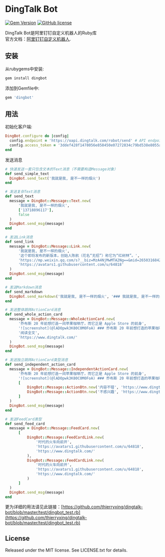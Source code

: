 # DingTalk Bot
[![Gem Version](https://rubygems.org/gems/dingbot)](https://badge.fury.io/rb/dingbot.svg)
[![GitHub license](https://img.shields.io/badge/license-MIT-blue.svg)](https://raw.githubusercontent.com/thierryxing/dingtalk-bot/master/LICENSE.txt)

DingTalk Bot是阿里钉钉自定义机器人的Ruby库  
官方文档：[阿里钉钉自定义机器人](https://open-doc.dingtalk.com/docs/doc.htm?spm=a219a.7629140.0.0.karFPe&treeId=257&articleId=105735&docType=1). 


## 安装
从rubygems中安装:

```sh
gem install dingbot
```

添加到Gemfile中:

```ruby
gem 'dingbot'
```

## 用法

初始化客户端:

```ruby
DingBot.configure do |config|
  config.endpoint = 'https://oapi.dingtalk.com/robot/send' # API endpoint URL, default: ENV['DINGTALK_API_ENDPOINT'] or https://oapi.dingtalk.com/robot/send
  config.access_token = '3ddef428f1478056e858450e07272834c79bd538e8055a04e989573c469xxxx' # access token, default: ENV['DINGTALK_ACCESS_TOKEN']
end
```

发送消息
```ruby
# 快速发送一套只包含文本的Text消息（不需要构造Message对象）
def send_simple_text
  DingBot.send_text('我就是我, 是不一样的烟火')
end

# 发送复杂Text消息
def send_text
  message = DingBot::Message::Text.new(
      '我就是我, 是不一样的烟火',
      ['13718896117'],
      false
  )
  DingBot.send_msg(message)
end

# 发送Link消息
def send_link
  message = DingBot::Message::Link.new(
      '我就是我, 是不一样的烟火',
      '这个即将发布的新版本，创始人陈航（花名“无招”）称它为“红树林”。',
      'https://mp.weixin.qq.com/s?__biz=MzA4NjMwMTA2Ng==&mid=2650316842&idx=1&sn=60da3ea2b29f1dcc43a7c8e4a7c97a16&scene=2&srcid=09189AnRJEdIiWVaKltFzNTw&from=timeline&isappinstalled=0&key=&ascene=2&uin=&devicetype=android-23&version=26031933&nettype=WIFI',
      'https://avatars1.githubusercontent.com/u/64818'
  )
  DingBot.send_msg(message)
end

# 发送Markdown消息
def send_markdown
  DingBot.send_markdown('我就是我, 是不一样的烟火', '### 我就是我, 是不一样的烟火')
end

# 发送整体跳转ActionCard消息
def send_whole_action_card
  message = DingBot::Message::WholeActionCard.new(
      '乔布斯 20 年前想打造一间苹果咖啡厅，而它正是 Apple Store 的前身',
      '![screenshot](@lADOpwk3K80C0M0FoA) ### 乔布斯 20 年前想打造的苹果咖啡厅',
      '阅读全文',
      'https://www.dingtalk.com/'
  )
  DingBot.send_msg(message)
end

# 发送独立跳转ActionCard类型消息
def send_independent_action_card
  message = DingBot::Message::IndependentActionCard.new(
      '乔布斯 20 年前想打造一间苹果咖啡厅，而它正是 Apple Store 的前身',
      '![screenshot](@lADOpwk3K80C0M0FoA) ### 乔布斯 20 年前想打造的苹果咖啡厅',
      [
          DingBot::Message::ActionBtn.new('内容不错', 'https://www.dingtalk.com/'),
          DingBot::Message::ActionBtn.new('不感兴趣', 'https://www.dingtalk.com/')
      ]
  )
  DingBot.send_msg(message)
end

# 发送FeedCard类型
def send_feed_card
  message = DingBot::Message::FeedCard.new(
      [
          DingBot::Message::FeedCardLink.new(
              '时代的火车向前开',
              'https://avatars1.githubusercontent.com/u/64818',
              'https://www.dingtalk.com/'
          ),
          DingBot::Message::FeedCardLink.new(
              '时代的火车向前开',
              'https://avatars1.githubusercontent.com/u/64818',
              'https://www.dingtalk.com/'
          )
      ]
  )
  DingBot.send_msg(message)
end                            
```
更为详细的用法请见此链接：[https://github.com/thierryxing/dingtalk-bot/blob/master/test/dingbot_test.rb](https://github.com/thierryxing/dingtalk-bot/blob/master/test/dingbot_test.rb)

## License
Released under the MIT license. See LICENSE.txt for details.